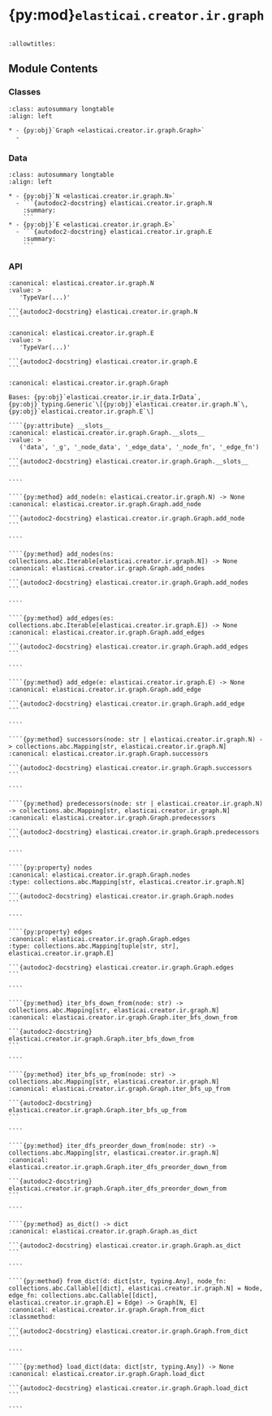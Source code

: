 # {py:mod}`elasticai.creator.ir.graph`

```{py:module} elasticai.creator.ir.graph
```

```{autodoc2-docstring} elasticai.creator.ir.graph
:allowtitles:
```

## Module Contents

### Classes

````{list-table}
:class: autosummary longtable
:align: left

* - {py:obj}`Graph <elasticai.creator.ir.graph.Graph>`
  -
````

### Data

````{list-table}
:class: autosummary longtable
:align: left

* - {py:obj}`N <elasticai.creator.ir.graph.N>`
  - ```{autodoc2-docstring} elasticai.creator.ir.graph.N
    :summary:
    ```
* - {py:obj}`E <elasticai.creator.ir.graph.E>`
  - ```{autodoc2-docstring} elasticai.creator.ir.graph.E
    :summary:
    ```
````

### API

````{py:data} N
:canonical: elasticai.creator.ir.graph.N
:value: >
   'TypeVar(...)'

```{autodoc2-docstring} elasticai.creator.ir.graph.N
```

````

````{py:data} E
:canonical: elasticai.creator.ir.graph.E
:value: >
   'TypeVar(...)'

```{autodoc2-docstring} elasticai.creator.ir.graph.E
```

````

`````{py:class} Graph(*, node_fn: collections.abc.Callable[[dict], elasticai.creator.ir.graph.N] = Node, edge_fn: collections.abc.Callable[[dict], elasticai.creator.ir.graph.E] = Edge, nodes: collections.abc.Iterable[elasticai.creator.ir.graph.N] = tuple(), edges: collections.abc.Iterable[elasticai.creator.ir.graph.E] = tuple(), data=None)
:canonical: elasticai.creator.ir.graph.Graph

Bases: {py:obj}`elasticai.creator.ir.ir_data.IrData`, {py:obj}`typing.Generic`\[{py:obj}`elasticai.creator.ir.graph.N`\, {py:obj}`elasticai.creator.ir.graph.E`\]

````{py:attribute} __slots__
:canonical: elasticai.creator.ir.graph.Graph.__slots__
:value: >
   ('data', '_g', '_node_data', '_edge_data', '_node_fn', '_edge_fn')

```{autodoc2-docstring} elasticai.creator.ir.graph.Graph.__slots__
```

````

````{py:method} add_node(n: elasticai.creator.ir.graph.N) -> None
:canonical: elasticai.creator.ir.graph.Graph.add_node

```{autodoc2-docstring} elasticai.creator.ir.graph.Graph.add_node
```

````

````{py:method} add_nodes(ns: collections.abc.Iterable[elasticai.creator.ir.graph.N]) -> None
:canonical: elasticai.creator.ir.graph.Graph.add_nodes

```{autodoc2-docstring} elasticai.creator.ir.graph.Graph.add_nodes
```

````

````{py:method} add_edges(es: collections.abc.Iterable[elasticai.creator.ir.graph.E]) -> None
:canonical: elasticai.creator.ir.graph.Graph.add_edges

```{autodoc2-docstring} elasticai.creator.ir.graph.Graph.add_edges
```

````

````{py:method} add_edge(e: elasticai.creator.ir.graph.E) -> None
:canonical: elasticai.creator.ir.graph.Graph.add_edge

```{autodoc2-docstring} elasticai.creator.ir.graph.Graph.add_edge
```

````

````{py:method} successors(node: str | elasticai.creator.ir.graph.N) -> collections.abc.Mapping[str, elasticai.creator.ir.graph.N]
:canonical: elasticai.creator.ir.graph.Graph.successors

```{autodoc2-docstring} elasticai.creator.ir.graph.Graph.successors
```

````

````{py:method} predecessors(node: str | elasticai.creator.ir.graph.N) -> collections.abc.Mapping[str, elasticai.creator.ir.graph.N]
:canonical: elasticai.creator.ir.graph.Graph.predecessors

```{autodoc2-docstring} elasticai.creator.ir.graph.Graph.predecessors
```

````

````{py:property} nodes
:canonical: elasticai.creator.ir.graph.Graph.nodes
:type: collections.abc.Mapping[str, elasticai.creator.ir.graph.N]

```{autodoc2-docstring} elasticai.creator.ir.graph.Graph.nodes
```

````

````{py:property} edges
:canonical: elasticai.creator.ir.graph.Graph.edges
:type: collections.abc.Mapping[tuple[str, str], elasticai.creator.ir.graph.E]

```{autodoc2-docstring} elasticai.creator.ir.graph.Graph.edges
```

````

````{py:method} iter_bfs_down_from(node: str) -> collections.abc.Mapping[str, elasticai.creator.ir.graph.N]
:canonical: elasticai.creator.ir.graph.Graph.iter_bfs_down_from

```{autodoc2-docstring} elasticai.creator.ir.graph.Graph.iter_bfs_down_from
```

````

````{py:method} iter_bfs_up_from(node: str) -> collections.abc.Mapping[str, elasticai.creator.ir.graph.N]
:canonical: elasticai.creator.ir.graph.Graph.iter_bfs_up_from

```{autodoc2-docstring} elasticai.creator.ir.graph.Graph.iter_bfs_up_from
```

````

````{py:method} iter_dfs_preorder_down_from(node: str) -> collections.abc.Mapping[str, elasticai.creator.ir.graph.N]
:canonical: elasticai.creator.ir.graph.Graph.iter_dfs_preorder_down_from

```{autodoc2-docstring} elasticai.creator.ir.graph.Graph.iter_dfs_preorder_down_from
```

````

````{py:method} as_dict() -> dict
:canonical: elasticai.creator.ir.graph.Graph.as_dict

```{autodoc2-docstring} elasticai.creator.ir.graph.Graph.as_dict
```

````

````{py:method} from_dict(d: dict[str, typing.Any], node_fn: collections.abc.Callable[[dict], elasticai.creator.ir.graph.N] = Node, edge_fn: collections.abc.Callable[[dict], elasticai.creator.ir.graph.E] = Edge) -> Graph[N, E]
:canonical: elasticai.creator.ir.graph.Graph.from_dict
:classmethod:

```{autodoc2-docstring} elasticai.creator.ir.graph.Graph.from_dict
```

````

````{py:method} load_dict(data: dict[str, typing.Any]) -> None
:canonical: elasticai.creator.ir.graph.Graph.load_dict

```{autodoc2-docstring} elasticai.creator.ir.graph.Graph.load_dict
```

````

`````
